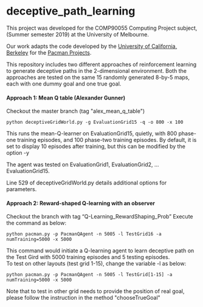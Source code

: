 # deceptive_path_learning
This project was developed for the COMP90055 Computing Project subject, (Summer semester 2019) at the University of Melbourne.

Our work adapts the code developed by the [University of California, Berkeley](http://berkeley.edu/) for the [Pacman Projects](http://ai.berkeley.edu/project_overview.html).<br>

This repository includes two different approaches of reinforcement learning to generate deceptive paths in the 2-dimensional environment. Both the approaches are tested on the same 15 randomly generated 8-by-5 maps, each with one dummy goal and one true goal.

#### Approach 1: Mean Q table (Alexander Gunner)

Checkout the master branch (tag "alex_mean_q_table")
```
python deceptiveGridWorld.py -g EvaluationGrid15 -q -o 800 -x 100
```
This runs the mean-Q-learner on EvaluationGrid15, quietly, with 800 phase-one training episodes, and 100 phase-two training episodes.
By default, it is set to display 10 episodes after training, but this can be modified by the option -y

The agent was tested on EvaluationGrid1, EvaluationGrid2, ... EvaluationGrid15.

Line 529 of deceptiveGridWorld.py details additional options for parameters.

#### Approach 2: Reward-shaped Q-learning with an observer<br>
Checkout the branch with tag “Q-Learning_RewardShaping_Prob”
Execute the command as below:
```
python pacman.py -p PacmanQAgent -n 5005 -l TestGrid16 -a numTraining=5000 -x 5000
```
This command would initiate a Q-learning agent to learn deceptive path on the Test Gird with 5000 training episodes and 5 testing episodes.<br>
To test on other layouts (test grid 1-15), change the variable -l as below:
```
python pacman.py -p PacmanQAgent -n 5005 -l TestGrid[1-15] -a numTraining=5000 -x 5000
```
Note that to test in other grid needs to provide the position of real goal, please follow the instruction in the method "chooseTrueGoal"
